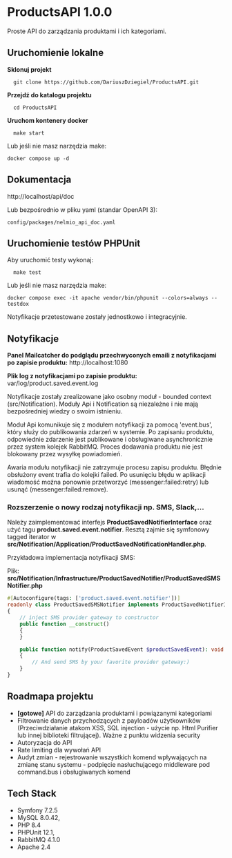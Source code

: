 # ProductsAPI 1.0.0

Proste API do zarządzania produktami i ich kategoriami.

## Uruchomienie lokalne

**Sklonuj projekt**

`````
  git clone https://github.com/DariuszDziegiel/ProductsAPI.git
`````

**Przejdź do katalogu projektu**

```
  cd ProductsAPI
```

**Uruchom kontenery docker**

```
  make start
```
Lub jeśli nie masz narzędzia make:
````
docker compose up -d
````

## Dokumentacja
http://localhost/api/doc

Lub bezpośrednio w pliku yaml (standar OpenAPI 3):
````
config/packages/nelmio_api_doc.yaml
````

## Uruchomienie testów PHPUnit

Aby uruchomić testy wykonaj:

```
  make test
```
Lub jeśli nie masz narzędzia make:

````
docker compose exec -it apache vendor/bin/phpunit --colors=always --testdox 
````

Notyfikacje przetestowane zostały jednostkowo i integracyjnie.

## Notyfikacje

**Panel Mailcatcher do podglądu przechwyconych emaili z notyfikacjami po zapisie produktu:** http://localhost:1080

**Plik log z notyfikacjami po zapisie produktu:** var/log/product.saved.event.log

Notyfikacje zostały zrealizowane jako osobny moduł - bounded context (src/Notification). Moduły Api i Notification są niezależne i nie mają bezpośredniej wiedzy o swoim istnieniu.

Moduł Api komunikuje się z modułem notyfikacji za pomocą 'event.bus', który służy do publikowania zdarzeń w systemie. Po zapisaniu produktu, odpowiednie zdarzenie jest publikowane i obsługiwane asynchronicznie przez system kolejek RabbitMQ.
Proces dodawania produktu nie jest blokowany przez wysyłkę powiadomień.

Awaria modułu notyfikacji nie zatrzymuje procesu zapisu produktu. 
Błędnie obsłużony event trafia do kolejki failed. Po usunięciu błędu w aplikacji wiadomość można ponownie przetworzyć (messenger:failed:retry) lub usunąć (messenger:failed:remove).


### Rozszerzenie o nowy rodzaj notyfikacji np. SMS, Slack,...

Należy zaimplementować interfejs **ProductSavedNotifierInterface** oraz użyć tagu **product.saved.event.notifier**.
Resztą zajmie się symfonowy tagged iterator w **src/Notification/Application/ProductSavedNotificationHandler.php**.

Przykładowa implementacja notyfikacji SMS:

Plik: **src/Notification/Infrastructure/ProductSavedNotifier/ProductSavedSMSNotifier.php**
```php 
#[Autoconfigure(tags: ['product.saved.event.notifier'])]
readonly class ProductSavedSMSNotifier implements ProductSavedNotifierInterface
{
    // inject SMS provider gateway to constructor
    public function __construct()
    {
    }

    public function notify(ProductSavedEvent $productSavedEvent): void
    {
        // And send SMS by your favorite provider gateway:)
    }
}
```

## Roadmapa projektu
- **[gotowe]** API do zarządzania produktami i powiązanymi kategoriami
- Filtrowanie danych przychodzących z payloadów użytkowników (Przeciwdziałanie atakom XSS, SQL injection - użycie np. Html Purifier lub innej biblioteki filtrującej). Ważne z punktu widzenia security
- Autoryzacja do API
- Rate limiting dla wywołań API 
- Audyt zmian - rejestrowanie wszystkich komend wpływających na zmianę stanu systemu - podpięcie nasłuchującego middleware pod command.bus i obsługiwanych komend

## Tech Stack
- Symfony 7.2.5
- MySQL 8.0.42,
- PHP 8.4
- PHPUnit 12.1,
- RabbitMQ 4.1.0
- Apache 2.4
